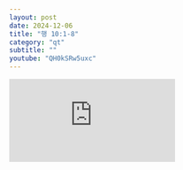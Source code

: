 ```yaml
---
layout: post
date: 2024-12-06
title: "행 10:1-8"
category: "qt"
subtitle: ""
youtube: "QH0kSRw5uxc"
---
```


<div class="youtube margin-large">
    <iframe src="https://www.youtube.com/embed/QH0kSRw5uxc" title="YouTube video player" frameborder="0" allow="accelerometer; autoplay; clipboard-write; encrypted-media; gyroscope; picture-in-picture; web-share" allowfullscreen></iframe>
</div>

